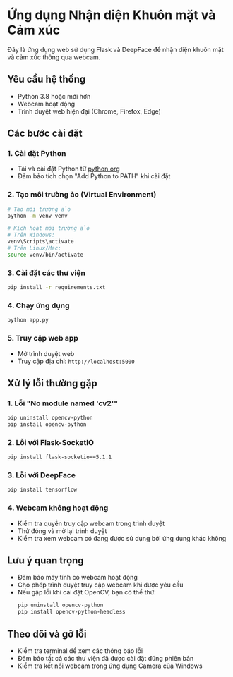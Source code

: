 # Ứng dụng Nhận diện Khuôn mặt và Cảm xúc

Đây là ứng dụng web sử dụng Flask và DeepFace để nhận diện khuôn mặt và cảm xúc thông qua webcam.

## Yêu cầu hệ thống

- Python 3.8 hoặc mới hơn
- Webcam hoạt động
- Trình duyệt web hiện đại (Chrome, Firefox, Edge)

## Các bước cài đặt

### 1. Cài đặt Python
- Tải và cài đặt Python từ [python.org](https://www.python.org/downloads/)
- Đảm bảo tích chọn "Add Python to PATH" khi cài đặt

### 2. Tạo môi trường ảo (Virtual Environment)
```bash
# Tạo môi trường ảo
python -m venv venv

# Kích hoạt môi trường ảo
# Trên Windows:
venv\Scripts\activate
# Trên Linux/Mac:
source venv/bin/activate
```

### 3. Cài đặt các thư viện
```bash
pip install -r requirements.txt
```

### 4. Chạy ứng dụng
```bash
python app.py
```

### 5. Truy cập web app
- Mở trình duyệt web
- Truy cập địa chỉ: `http://localhost:5000`

## Xử lý lỗi thường gặp

### 1. Lỗi "No module named 'cv2'"
```bash
pip uninstall opencv-python
pip install opencv-python
```

### 2. Lỗi với Flask-SocketIO
```bash
pip install flask-socketio==5.1.1
```

### 3. Lỗi với DeepFace
```bash
pip install tensorflow
```

### 4. Webcam không hoạt động
- Kiểm tra quyền truy cập webcam trong trình duyệt
- Thử đóng và mở lại trình duyệt
- Kiểm tra xem webcam có đang được sử dụng bởi ứng dụng khác không

## Lưu ý quan trọng

- Đảm bảo máy tính có webcam hoạt động
- Cho phép trình duyệt truy cập webcam khi được yêu cầu
- Nếu gặp lỗi khi cài đặt OpenCV, bạn có thể thử:
  ```bash
  pip uninstall opencv-python
  pip install opencv-python-headless
  ```

## Theo dõi và gỡ lỗi

- Kiểm tra terminal để xem các thông báo lỗi
- Đảm bảo tất cả các thư viện đã được cài đặt đúng phiên bản
- Kiểm tra kết nối webcam trong ứng dụng Camera của Windows